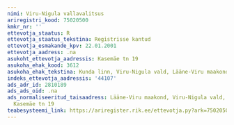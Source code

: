 ```yaml
---
nimi: Viru-Nigula vallavalitsus
ariregistri_kood: 75020500
kmkr_nr: ''
ettevotja_staatus: R
ettevotja_staatus_tekstina: Registrisse kantud
ettevotja_esmakande_kpv: 22.01.2001
ettevotja_aadress: .na
asukoht_ettevotja_aadressis: Kasemäe tn 19
asukoha_ehak_kood: 3612
asukoha_ehak_tekstina: Kunda linn, Viru-Nigula vald, Lääne-Viru maakond
indeks_ettevotja_aadressis: '44107'
ads_adr_id: 2810189
ads_ads_oid: .na
ads_normaliseeritud_taisaadress: Lääne-Viru maakond, Viru-Nigula vald, Kunda linn,
  Kasemäe tn 19
teabesysteemi_link: https://ariregister.rik.ee/ettevotja.py?ark=75020500&ref=rekvisiidid
---
```

